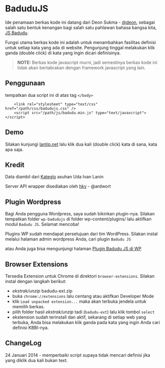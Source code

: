BaduduJS
=======

Ide penamaan berkas kode ini datang dari Deon Sukma - [@deon](http://twitter.com/deon), sebagai salah satu bentuk kenangan bagi salah satu pahlawan bahasa bangsa kita, [JS Badudu](http://id.wikipedia.org/wiki/Jusuf_Sjarif_Badudu).

Fungsi utama berkas kode ini adalah untuk menambahkan fasilitas definisi untuk setiap kata yang ada di website. Pengunjung tinggal melakukan klik ganda (double click) di kata yang ingin dicari definisinya.

> **NOTE:** Berkas kode javascript murni, jadi semestinya berkas kode ini tidak akan bertabrakan dengan framework javascript yang lain.


Penggunaan
----------

tempatkan dua script ini di atas tag `</body>`

```
    <link rel="stylesheet" type="text/css" href="/path/css/badudujs.css" />
    <script src="/path/js/badudu.min.js" type="text/javascript"></script>
```

Demo
----
Silakan kunjungi [lantip.net](http://www.lantip.net) lalu klik dua kali (double click) kata di sana, kata apa saja.

Kredit
------
Data diambil dari [Kateglo](http://www.kateglo.com) asuhan Uda Ivan Lanin

Server API wrapper disediakan oleh [hky](http://twitter.com/ballysta) - @ardwort


Plugin Wordpress
-----------------
Bagi Anda pengguna Wordpress, saya sudah bikinkan plugin-nya. Silakan tempatkan folder `wp-badudujs` di folder wp-content/plugins/ lalu aktifkan modul `Badudu JS`. Selamat mencoba!

Plugins WP sudah mendapat persetujuan dari tim WordPress. Silakan instal melalui halaman admin wordpress Anda, cari plugin `Badudu JS`

atau Anda juga bisa mengunjungi halaman [Plugin Badudu JS di WP](http://wordpress.org/plugins/badudu-js/)


Browser Extensions
------------------
Tersedia Extension untuk Chrome di direktori `browser-extensions`. Silakan instal dengan langkah berikut:
- _ekstrak/unzip_ badudu-ext.zip
- buka `chrome://extensions` lalu centang atau aktifkan Developer Mode
- klik `Load unpacked extension...` maka akan terbuka jendela untuk memilih berkas.
- pilih folder hasil _ekstrak/unzip_ tadi (`badudu-ext`) lalu klik tombol `select`
- ekstension sudah terinstall dan aktif, sekarang di setiap web yang terbuka, Anda bisa melakukan klik ganda pada kata yang ingin Anda cari definisi KBBI-nya.



ChangeLog
---------
24 Januari 2014 - memperbaiki script supaya tidak mencari definisi jika yang diklik dua kali bukan text.
